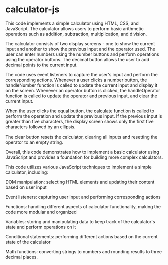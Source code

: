 # calculator-js

This code implements a simple calculator using HTML, CSS, and JavaScript. The calculator allows users to perform basic arithmetic operations such as addition, subtraction, multiplication, and division.

The calculator consists of two display screens - one to show the current input and another to show the previous input and the operator used. The user can enter numbers using the number buttons and perform operations using the operator buttons. The decimal button allows the user to add decimal points to the current input.

The code uses event listeners to capture the user's input and perform the corresponding actions. Whenever a user clicks a number button, the handleNumber function is called to update the current input and display it on the screen. Whenever an operator button is clicked, the handleOperator function is called to update the operator and previous input, and clear the current input.

When the user clicks the equal button, the calculate function is called to perform the operation and update the previous input. If the previous input is greater than five characters, the display screen shows only the first five characters followed by an ellipsis.

The clear button resets the calculator, clearing all inputs and resetting the operator to an empty string.

Overall, this code demonstrates how to implement a basic calculator using JavaScript and provides a foundation for building more complex calculators.

This code utilizes various JavaScript techniques to implement a simple calculator, including:

DOM manipulation: selecting HTML elements and updating their content based on user input

Event listeners: capturing user input and performing corresponding actions

Functions: handling different aspects of calculator functionality, making the code more modular and organized

Variables: storing and manipulating data to keep track of the calculator's state and perform operations on it

Conditional statements: performing different actions based on the current state of the calculator

Math functions: converting strings to numbers and rounding results to three decimal places.

